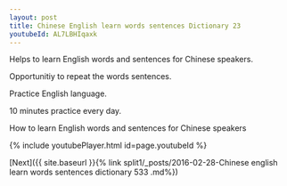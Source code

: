 ```yaml
---
layout: post
title: Chinese English learn words sentences Dictionary 23 
youtubeId: AL7LBHIqaxk
---
```

 
 
Helps to learn English words and sentences for Chinese speakers.

Opportunitiy to repeat the words sentences. 

Practice English language. 
 
10 minutes practice every day. 
 
How to learn English words and sentences for Chinese speakers 
 
{% include youtubePlayer.html id=page.youtubeId %}
 
 
[Next]({{ site.baseurl }}{% link  split1/_posts/2016-02-28-Chinese english learn words sentences dictionary 533 .md%})
 
